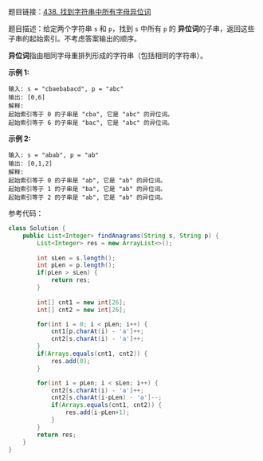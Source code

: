 题目链接：[438. 找到字符串中所有字母异位词](https://leetcode.cn/problems/find-all-anagrams-in-a-string/description/)

题目描述：给定两个字符串 `s` 和 `p`，找到 `s` 中所有 `p` 的 **异位词**的子串，返回这些子串的起始索引。不考虑答案输出的顺序。

**异位词**指由相同字母重排列形成的字符串（包括相同的字符串）。

**示例 1:**

```plain
输入: s = "cbaebabacd", p = "abc"
输出: [0,6]
解释:
起始索引等于 0 的子串是 "cba", 它是 "abc" 的异位词。
起始索引等于 6 的子串是 "bac", 它是 "abc" 的异位词。
```
**示例 2:**
```plain
输入: s = "abab", p = "ab"
输出: [0,1,2]
解释:
起始索引等于 0 的子串是 "ab", 它是 "ab" 的异位词。
起始索引等于 1 的子串是 "ba", 它是 "ab" 的异位词。
起始索引等于 2 的子串是 "ab", 它是 "ab" 的异位词。
```

参考代码：

```java
class Solution {
    public List<Integer> findAnagrams(String s, String p) {
        List<Integer> res = new ArrayList<>();
        
        int sLen = s.length();
        int pLen = p.length();
        if(pLen > sLen) {
            return res;
        }
        
        int[] cnt1 = new int[26];
        int[] cnt2 = new int[26];

        for(int i = 0; i < pLen; i++) {
            cnt1[p.charAt(i) - 'a']++;
            cnt2[s.charAt(i) - 'a']++;
        }
        if(Arrays.equals(cnt1, cnt2)) {
            res.add(0);
        }

        for(int i = pLen; i < sLen; i++) {
            cnt2[s.charAt(i) - 'a']++;
            cnt2[s.charAt(i-pLen) - 'a']--;
            if(Arrays.equals(cnt1, cnt2)) {
                res.add(i-pLen+1);
            }
        }
        return res;
    }
}
```

